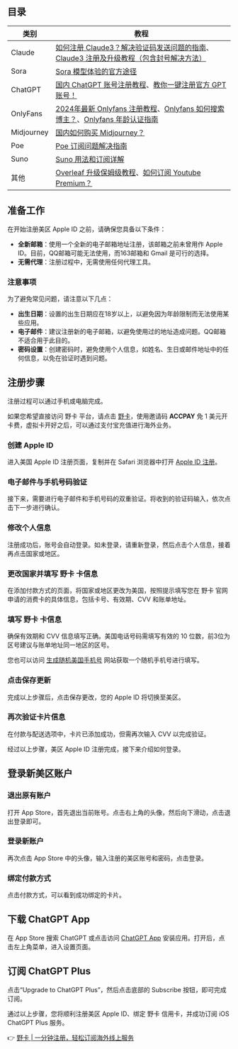 ## 目录

| 类别      | 教程      |
|-----------|-----------|
| Claude    | [如何注册 Claude3？解决验证码发送问题的指南](https://bit.ly/bewildcard)、[Claude3 注册及升级教程（包含封号解决方法）](https://bit.ly/bewildcard) |
| Sora      | [Sora 模型体验的官方途径](https://bit.ly/bewildcard) |
| ChatGPT   | [国内 ChatGPT 账号注册教程](https://bit.ly/bewildcard)、[教你一键注册官方 GPT 账号！](https://bit.ly/bewildcard) |
| OnlyFans  | [2024年最新 Onlyfans 注册教程](https://bit.ly/bewildcard)、[Onlyfans 如何搜索博主？](https://bit.ly/bewildcard)、[Onlyfans 年龄认证指南](https://bit.ly/bewildcard) |
| Midjourney | [国内如何购买 Midjourney？](https://bit.ly/bewildcard) |
| Poe       | [Poe 订阅问题解决指南](https://bit.ly/bewildcard) |
| Suno      | [Suno 用法和订阅详解](https://bit.ly/bewildcard) |
| 其他      | [Overleaf 升级保姆级教程](https://bit.ly/bewildcard)、[如何订阅 Youtube Premium？](https://bit.ly/bewildcard) |

## 准备工作

在开始注册美区 Apple ID 之前，请确保您具备以下条件：

- **全新邮箱**：使用一个全新的电子邮箱地址注册，该邮箱之前未曾用作 Apple ID。目前，QQ邮箱可能无法使用，而163邮箱和 Gmail 是可行的选择。
- **无需代理**：注册过程中，无需使用任何代理工具。

### 注意事项

为了避免常见问题，请注意以下几点：

- **出生日期**：设置的出生日期应在18岁以上，以避免因为年龄限制而无法使用某些应用。
- **电子邮件**：建议注册新的电子邮箱，以避免使用过的地址造成问题。QQ邮箱不适合用于此目的。
- **密码设置**：创建密码时，避免使用个人信息，如姓名、生日或邮件地址中的任何信息，以免在验证时遇到问题。

## 注册步骤

注册过程可以通过手机或电脑完成。

如果您希望直接访问 野卡 平台，请点击 [野卡](https://bit.ly/bewildcard)，使用邀请码 **ACCPAY** 免 1 美元开卡费，虚拟卡开好之后，可以通过支付宝充值进行海外业务。

### 创建 Apple ID

进入美国 Apple ID 注册页面，复制并在 Safari 浏览器中打开 [Apple ID 注册](https://appleid.apple.com/account)。

### 电子邮件与手机号码验证

接下来，需要进行电子邮件和手机号码的双重验证。将收到的验证码输入，依次点击下一步进行确认。

### 修改个人信息

注册成功后，账号会自动登录。如未登录，请重新登录，然后点击个人信息，接着再点击国家或地区。

### 更改国家并填写 野卡 卡信息

在添加付款方式的页面，将国家或地区更改为美国，按照提示填写您在 野卡 官网申请的消费卡的具体信息，包括卡号、有效期、CVV 和账单地址。

### 填写 野卡 卡信息

确保有效期和 CVV 信息填写正确。美国电话号码需填写有效的 10 位数，前3位为区号建议与账单地址同一地区的区号。 

您也可以访问 [生成随机美国手机号](https://bit.ly/bewildcard) 网站获取一个随机手机号进行填写。

### 点击保存更新

完成以上步骤后，点击保存更改，您的 Apple ID 将切换至美区。

### 再次验证卡片信息

在付款与配送选项中，卡片已添加成功，但需再次输入 CVV 以完成验证。

经过以上步骤，美区 Apple ID 注册完成，接下来介绍如何登录。

## 登录新美区账户

### 退出原有账户

打开 App Store，首先退出当前账号。点击右上角的头像，然后向下滑动，点击退出登录即可。

### 登录新账户

再次点击 App Store 中的头像，输入注册的美区账号和密码，点击登录。

### 绑定付款方式

点击付款方式，可以看到成功绑定的卡片。

## 下载 ChatGPT App

在 App Store 搜索 ChatGPT 或点击访问 [ChatGPT App](https://bit.ly/bewildcard) 安装应用。打开后，点击左上角菜单，进入设置页面。

## 订阅 ChatGPT Plus

点击“Upgrade to ChatGPT Plus”，然后点击底部的 Subscribe 按钮，即可完成订阅。

通过以上步骤，您将顺利注册美区 Apple ID、绑定 野卡 信用卡，并成功订阅 iOS ChatGPT Plus 服务。

👉 [野卡 | 一分钟注册，轻松订阅海外线上服务](https://bit.ly/bewildcard)
